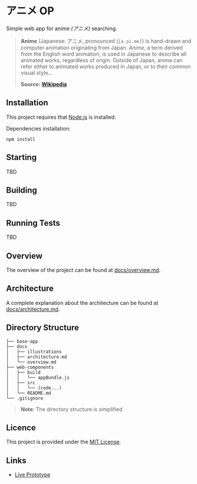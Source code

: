 # アニメ OP

Simple web app for anime _(アニメ)_ searching.

> **Anime** (Japanese: アニメ, pronounced (`[a.ɲi.me]`) is hand-drawn and computer animation originating from Japan. _Anime_, a term derived from the English word animation, is used in Japanese to describe all animated works, regardless of origin. Outside of Japan, anime can refer either to animated works produced in Japan, or to their common visual style...
>
> **Source: [Wikipedia](https://en.wikipedia.org/wiki/Anime)**

## Installation

This project requires that [Node.js](https://nodejs.org/en/) is installed.

Dependencies installation:

```shell
npm install
```

## Starting

TBD

## Building

TBD

## Running Tests

TBD

## Overview

The overview of the project can be found at [docs/overview.md](./docs/overview.md).

## Architecture

A complete explanation about the architecture can be found at [docs/architecture.md](./docs/architecture.md).

## Directory Structure

```text
├── base-app
├── docs
│   ├── illustrations
│   ├── architecture.md
│   └── overview.md
├── web-components
│   ├── build
│   │   └── appBundle.js
│   ├── src
│   │   └── (code...)
│   └── README.md
└── .gitignore
```
> **Note**: The directory structure is simplified

## Licence

This project is provided under the [MIT License](./LICENSE).

## Links

* [Live Prototype](https://www.figma.com/proto/h7Ls3mKSNtoFwHsJm6GzQb/anime-op?node-id=39%3A1341&scaling=min-zoom)
